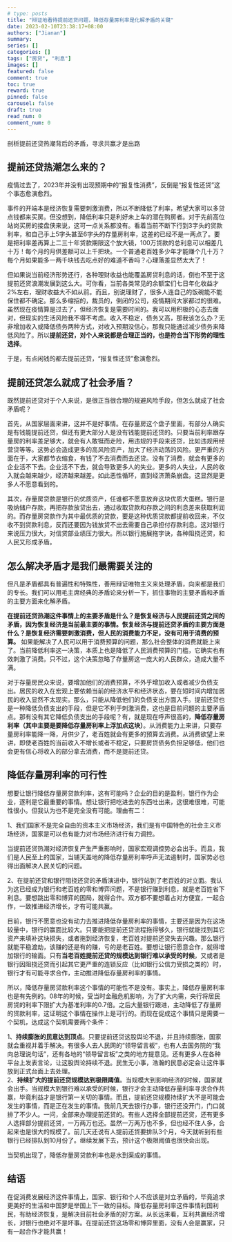 ```yaml
---
# type: posts 
title: "辩证地看待提前还贷问题，降低存量房利率是化解矛盾的关键"
date: 2023-02-10T23:38:17+08:00
authors: ["Jianan"]
summary: 
series: []
categories: []
tags: ["房贷", "利息"]
images: []
featured: false
comment: true
toc: true
reward: true
pinned: false
carousel: false
draft: true
read_num: 0
comment_num: 0 
---
```

剖析提前还贷热潮背后的矛盾，寻求共赢才是出路

## 提前还贷热潮怎么来的？

疫情过去了，2023年并没有出现预期中的“报复性消费”，反倒是“报复性还贷”这个事态愈演愈烈。

事件的开端本是经济恢复需要刺激消费，所以不断降低了利率，希望大家可以多贷点钱都来买房。但没想到，降低利率只是利好未上车的潜在购房者。对于先前高位站岗买房的接盘侠来说，这可一点关系都没有。看着当前不断下行到3字头的贷款利率，和自己手上5字头甚至6字头的存量房利率，这差的已经不是一两点了。要是把利率差再算上二三十年贷款期限这个放大镜，100万贷款的总利息可以相差几十万！每个月的月供差额可以上千把块。一个普通老百姓多少年才能赚个几十万？每个月如果能多一两千块钱去吃点好的难道不香吗？心理落差显然太大了！

但如果说当前经济形势还行，各种理财收益也能覆盖房贷利息的话，倒也不至于这提前还贷浪潮发展到这么大。可你看，当前各类常见的余额宝们七日年化收益才2%左右，理财收益大不如从前。而且，别说理财了，很多人连自己的饭碗能不能保住都不确定。那么多缩招的，裁员的，倒闭的公司，疫情期间大家都过的很难。虽然现在疫情算是过去了，但经济恢复是需要时间的。我可以用积极的心态去面对，但现实的生活风险我不得不考虑。收入不稳定，债务又高，那我该怎么办？无非增加收入或降低债务两种方式，对收入预期没信心，那我只能通过减少债务来降低风险了。所以**提前还贷，对个人来说都是合理正当的，也是符合当下形势的理性选择**。

于是，有点闲钱的都去提前还贷，“报复性还贷”愈演愈烈。  

## 提前还贷怎么就成了社会矛盾？

既然提前还贷对于个人来说，是很正当很合理的规避风险手段，但怎么就成了社会矛盾呢？

首先，从国家层面来讲，这并不是好事情。在存量房这个盘子里面，有部分人确实是有钱能提前还贷，但还有更大部分人是没有钱能提前还贷的。只要当前利率跟存量房的利率差足够大，就会有人敢铤而走险，用违规的手段来还贷，比如违规用经营贷等等。这势必会造成更多的高风险资产，加大了经济动荡的风险。更严重的方面在于，大家都节衣缩食，有钱了不去消费而去还贷。没有了消费，就会有更多的企业活不下去。企业活不下去，就会导致更多人的失业。更多的人失业，人民的收入就会越来越少，经济越来越差。如此恶性循环，直到经济萧条崩盘。这显然是更多人不愿意看到的。

其次，存量房贷款是银行的优质资产，任谁都不愿意放弃这块优质大蛋糕。银行是吸纳储户存款，再把存款放贷出去，通过收取贷款和存款之间的利息差来获取利润的。而存量房贷款作为其中最优质的贷款，要是这种优质贷款都提前收回来，不仅收不到贷款利息，反而还要因为钱放贷不出去需要自己承担付存款利息。这对银行来说压力很大，对信贷部业绩压力很大。所以银行施展拖字诀，各种阻挠还贷，和人民又形成矛盾。

## 怎么解决矛盾才是我们最需要关注的

但凡是矛盾都具有普遍性和特殊性，善用辩证唯物主义来处理矛盾，向来都是我们的专长。我们可以用毛主席经典的矛盾论来分析一下，抓住事物的主要矛盾和矛盾的主要方面来化解矛盾。

**在提前还贷热潮这件事情上的主要矛盾是什么？是恢复经济与人民提前还贷之间的矛盾，因为恢复经济是当前最主要的事情。恢复经济与提前还贷矛盾的主要方面是什么？是恢复经济需要刺激消费，但人民的消费能力不足，没有可用于消费的预算。** 如果能解决了人民可以用于消费预算的问题，那么社会整体的消费就能上来了。当前降低利率这一决策，本质上也是降低了人民消费预算的门槛，它确实也有效刺激了消费。只不过，这个决策忽略了存量房这一庞大的人民群众，造成大量不满。

对于存量房民众来说，要增加他们的消费预算，不外乎增加收入或者减少负债支出。居民的收入在宏观上要依赖当前的经济水平和经济状态，要在短时间内增加居民的收入显然不太现实。那么，只能从降低他们的负债支出方面入手。提前还贷也是一种降低负债支出的手段，但是它不利于刺激消费，这也是目前问题的主要矛盾点。那有没有其它降低负债支出的手段呢？有，就是现在呼声很高的，**降低存量房利率（其中主要是要降低存量房利率上浮加点这块）**。从消费能力上来讲，只要存量房利率能降一降，月供少了，老百姓就会有更多的预算去消费。从消费欲望上来讲，即使老百姓的当前收入不增长或者不稳定，只要房贷债务负担足够低，他们也会更有信心将收入的部分拿去消费，而不是提前还贷。  

## 降低存量房利率的可行性

想要让银行降低存量房贷款利率，这有可能吗？企业的目的是盈利，银行作为企业，逐利是它最重要的事情。想让银行把吃进去的东西吐出来，这很难很难，可能性很小。但我认为也不是完全没有可能。理由有二：

1、我们国家不是完全自由的资本主义市场经济，我们是有中国特色的社会主义市场经济，国家是可以也有能力对市场经济进行有力调控。

当提前还贷热潮对经济恢复产生严重影响时，国家宏观调控势必会出手。而且，我们是人民至上的国家，当铺天盖地的降低存量房利率呼声无法遏制时，国家势必也得出面解决人民关切的问题。  

2、在提前还贷和银行阻挠还贷的矛盾演进中，银行站到了老百姓的对立面。我认为这已经成为银行和老百姓的零和博弈问题，不是银行赚到利息，就是老百姓省下利息。要想跳出零和博弈的困局，就得合作。双方都不要想着占对方便宜，一起合作，一致推进经济增长，才有可能共赢。

目前，银行不愿意也没有动力去推进降低存量房利率的事情，主要还是因为在这场较量中，银行的赢面比较大。只要能把提前还贷流程拖得够久，银行就能找到其它资产来填补这块损失，或者拖到经济恢复，老百姓对提前还贷失去兴趣。那么银行就能平稳渡劫，该赚的还是有的赚，亏的是老百姓。要想让银行愿意合作，就得增加银行的输面。只有**当老百姓提前还贷的规模达到银行难以承受的时候**，又或者是银行因阻挠还贷而引起其它更严重的连锁反应（比如银行公信力受损之类的）时，银行才有可能寻求合作，主动推进降低存量房利率的事情。

所以，降低存量房贷款利率这个事情的可能性不是没有。事实上，降低存量房利率也是有先例的。08年的时候，受当时金融危机影响，为了扩大内需，央行将居民房贷的利率下限扩大为基准利率的0.7倍。之后大量银行跟进，主动降低了存量房的贷款利率，这证明这个事情在操作上是可行的。而现在促成这个事情只是需要一个契机，达成这个契机需要两个条件：

1、**持续膨胀的民意达到顶点**。只要提前还贷这股舆论不退，并且持续膨胀，国家就会重视并着手解决。有很多人去人民网的“领导留言板”，也有人去国务院的“我向总理说句话”，还有各地的“领导留言板”之类的地方提意见。还有更多人在各种平台上发表言论，让这股舆论持续不退。民生无小事，浩瀚的民意必定会让这件事放到正式台面上去处理。  
2、**持续扩大的提前还贷规模达到极限阈值**。当规模大到影响经济的时候，国家就会出手。当规模大到银行难以承受的时候，银行才会主动降低存量利率寻求合作共赢，毕竟利益才是银行第一关切的事情。而且，提前还贷规模持续扩大不是可能会发生的事情，而是正在发生的事情。我前几天去银行办事，银行还没开门，门口就排了不少人。一问，全部来办理提前还贷的。有些人选择全部提前还贷，还有更多人选择部分提前还贷，一万两万也还。虽然一万两万也不多，但也经不住人多，合起来也是很大的规模了。前几天还说有人提前还贷要排队3个月，今天就听到有些银行已经排队到10月份了。继续发展下去，预计这个极限阈值也很快会出现。

当契机出现了，降低存量房贷款利率也是水到渠成的事情。

## 结语

在促消费发展经济这件事情上，国家、银行和个人不应该是对立矛盾的，毕竟追求更美好的生活和中国梦是举国上下一致的目标。降低存量房利率这件事情利国利民，有助经济恢复，是解决目前社会矛盾的好方案。从长远来看，互利共赢经济增长，对银行也绝对不是坏事。在提前还贷这场零和博弈里面，没有人会是赢家，只有一起合作才能共赢！

